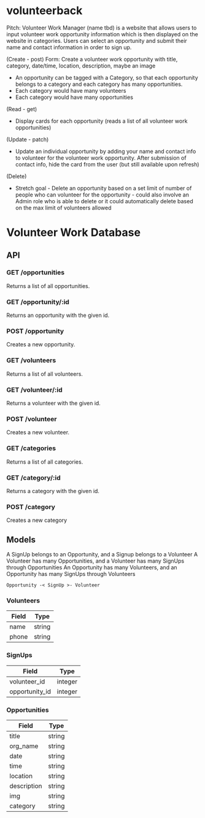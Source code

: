 # volunteerback

Pitch: Volunteer Work Manager (name tbd) is a website that allows users to input volunteer work opportunity information which is then displayed on the website in categories. Users can select an opportunity and submit their name and contact information in order to sign up. 

(Create - post) Form: Create a volunteer work opportunity with title, category, date/time, location, description, maybe an image
  - An opportunity can be tagged with a Category, so that each opportunity belongs to a category and each category has many opportunities.
  - Each category would have many volunteers
  - Each category would have many opportunities

(Read - get)
  - Display cards for each opportunity (reads a list of all volunteer work opportunities)

(Update - patch)
  - Update an individual opportunity by adding your name and contact info to volunteer for the volunteer work opportunity. After submission of contact info, hide       the card from the user (but still available upon refresh)

(Delete)
  - Stretch goal - Delete an opportunity based on a set limit of number of people who can volunteer for the opportunity - could also involve an Admin role who is     able to delete or it could automatically delete based on the max limit of volunteers allowed


  # Volunteer Work Database

  ## API

  ### GET /opportunities

  Returns a list of all opportunities.

  ### GET /opportunity/:id

  Returns an opportunity with the given id.

  ### POST /opportunity

  Creates a new opportunity.

  ### GET /volunteers

  Returns a list of all volunteers.

  ### GET /volunteer/:id

  Returns a volunteer with the given id.

  ### POST /volunteer

  Creates a new volunteer.

  ### GET /categories

  Returns a list of all categories.

  ### GET /category/:id

  Returns a category with the given id.

  ### POST /category

  Creates a new category

  ## Models
  
  A SignUp belongs to an Opportunity, and a Signup belongs to a Volunteer
  A Volunteer has many Opportunities, and a Volunteer has many SignUps through Opportunities
  An Opportunity has many Volunteers, and an Opportunity has many SignUps through Volunteers


` Opportunity -< SignUp >- Volunteer `


  ### Volunteers

  | Field | Type   |
  | ----- | -----  | 
  | name  | string |
  | phone | string |


  ### SignUps

  | Field          | Type    |
  | -----          | -----   | 
  | volunteer_id   | integer |
  | opportunity_id | integer |

  
  ### Opportunities

  | Field        | Type   |
  | -----        | -----  | 
  | title        | string | 
  | org_name     | string |
  | date         | string | 
  | time         | string | 
  | location     | string | 
  | description  | string | 
  | img          | string | 
  | category     | string | 

